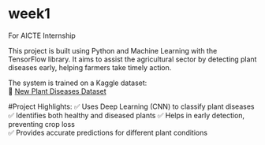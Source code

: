 # week1
For AICTE Internship

This project is built using Python and Machine Learning with the TensorFlow library. It aims to assist the agricultural sector by detecting plant diseases early, helping farmers take timely action.  

The system is trained on a Kaggle dataset:  
🔗 [New Plant Diseases Dataset](https://www.kaggle.com/datasets/vipoooool/new-plant-diseases-dataset)  

#Project Highlights: 
✅ Uses Deep Learning (CNN) to classify plant diseases  
✅ Identifies both healthy and diseased plants 
✅ Helps in early detection, preventing crop loss  
✅ Provides accurate predictions for different plant conditions  

